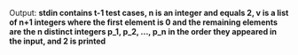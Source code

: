 Output: **stdin contains t-1 test cases, n is an integer and equals 2, v is a list of n+1 integers where the first element is 0 and the remaining elements are the n distinct integers p_1, p_2, ..., p_n in the order they appeared in the input, and 2 is printed**